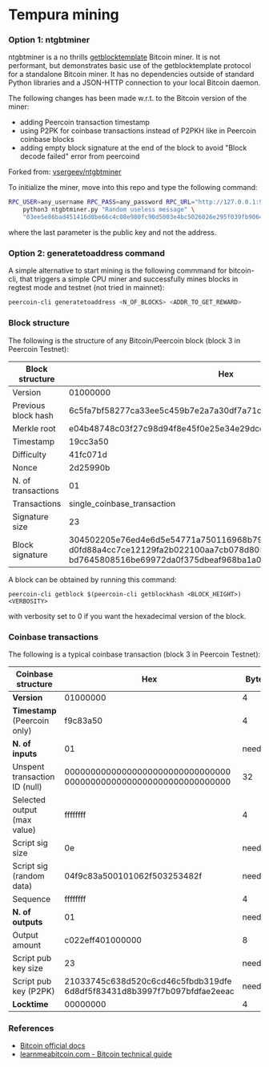 # Tempura mining

### Option 1: ntgbtminer

ntgbtminer is a no thrills
[getblocktemplate](https://en.bitcoin.it/wiki/Getblocktemplate) Bitcoin miner.
It is not performant, but demonstrates basic use of the getblocktemplate
protocol for a standalone Bitcoin miner. It has no dependencies outside of
standard Python libraries and a JSON-HTTP connection to your local Bitcoin
daemon.

The following changes has been made w.r.t. to the Bitcoin version of the miner:

* adding Peercoin transaction timestamp
* using P2PK for coinbase transactions instead of P2PKH like in Peercoin coinbase blocks
* adding empty block signature at the end of the block to avoid "Block decode failed" error from peercoind

Forked from: [vsergeev/ntgbtminer](https://github.com/vsergeev/ntgbtminer.git)

To initialize the miner, move into this repo and type the following command:

```sh
RPC_USER=any_username RPC_PASS=any_password RPC_URL="http://127.0.0.1:9904" \
    python3 ntgbtminer.py "Random useless message" \
    "03ee5e86bad451416d8be66c4c08e980fc90d5003e4bc5026026e295f039fb9064"
```

where the last parameter is the public key and not the address.

### Option 2: generatetoaddress command

A simple alternative to start mining is the following commmand for bitcoin-cli, that triggers a simple CPU miner and successfully mines blocks in regtest mode and testnet (not tried in mainnet):

```sh
peercoin-cli generatetoaddress <N_OF_BLOCKS> <ADDR_TO_GET_REWARD>
```

### Block structure

The following is the structure of any Bitcoin/Peercoin block (block 3 in Peercoin Testnet):

Block structure | Hex | Bytes
------- | --------- | ------
Version | 01000000 | 4
Previous block hash | 6c5fa7bf58277ca33ee5c459b7e2a7a30df7a71c0f54b2c96931861205000000 | 32
Merkle root | e04b48748c03f27c98d94f8e45f0e25e34e29dce8feaf4cdb15b5472f042e850 | 32
Timestamp | 19cc3a50 | 4
Difficulty | 41fc071d | 4
Nonce | 2d25990b | 4
N. of transactions | 01 | needed
Transactions | single_coinbase_transaction | needed
Signature size | 23 | needed
Block signature | 304502205e76ed4e6d5e54771a750116968b79bc390d55af04 d0fd88a4cc7ce12129fa2b022100aa7cb078d805bfa8ac7563a5 bd7645808516be69972da0f375dbeaf968ba1a09 | needed


A block can be obtained by running this command: 

```
peercoin-cli getblock $(peercoin-cli getblockhash <BLOCK_HEIGHT>) <VERBOSITY>
```

with verbosity set to 0 if you want the hexadecimal version of the block.

### Coinbase transactions

The following is a typical coinbase transaction (block 3 in Peercoin Testnet):

Coinbase structure | Hex | Bytes
------- | --------- | ------
**Version** | 01000000 | 4
**Timestamp** (Peercoin only) | f9c83a50 | 4
**N. of inputs** | 01 | needed
Unspent transaction ID (null) | 00000000000000000000000000000000 00000000000000000000000000000000 | 32
Selected output (max value) | ffffffff | 4
Script sig size | 0e | needed
Script sig (random data) | 04f9c83a500101062f503253482f | needed
Sequence | ffffffff | 4
**N. of outputs** | 01 | needed
Output amount | c022eff401000000 | 8
Script pub key size | 23 | needed
Script pub key (P2PK) | 21033745c638d520c6cd46c5fbdb319dfe 6d8df5f83431d8b3997f7b097bfdfae2eeac | needed
**Locktime** | 00000000 | 4


### References

* [Bitcoin official docs](https://developer.bitcoin.org/reference/index.html)
* [learnmeabitcoin.com - Bitcoin technical guide](https://learnmeabitcoin.com/technical/)



